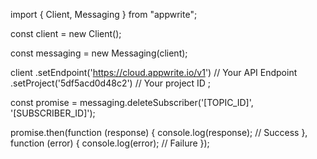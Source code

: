 import { Client,  Messaging } from "appwrite";

const client = new Client();

const messaging = new Messaging(client);

client
    .setEndpoint('https://cloud.appwrite.io/v1') // Your API Endpoint
    .setProject('5df5acd0d48c2') // Your project ID
;

const promise = messaging.deleteSubscriber('[TOPIC_ID]', '[SUBSCRIBER_ID]');

promise.then(function (response) {
    console.log(response); // Success
}, function (error) {
    console.log(error); // Failure
});